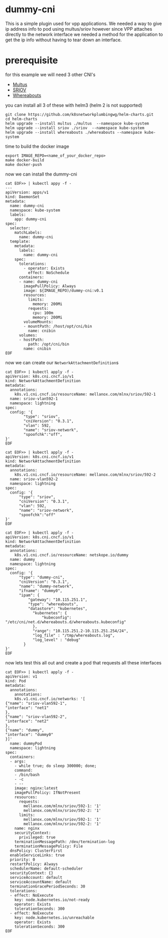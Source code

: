 # dummy-cni
This is a simple plugin used for vpp applications. We needed a way to give ip address info to pod using multus/sriov however since VPP attaches directly to the network interface we needed a method for the application to get the ip info without having to tear down an interface.

# prerequisite
for this example we will need 3 other CNI's
  * [Multus](https://github.com/intel/multus-cni/)
  * [SRIOV](https://github.com/k8snetworkplumbingwg/sriov-cni)
  * [Whereabouts](https://github.com/dougbtv/whereabouts)

you can install all 3 of these with helm3 (helm 2 is not supported)

```
git clone https://github.com/k8snetworkplumbingwg/helm-charts.git
cd helm-charts
helm upgrade --install multus ./multus  --namespace kube-system
helm upgrade --install sriov ./sriov  --namespace kube-system
helm upgrade --install whereabouts ./whereabouts --namespace kube-system
```
time to build the docker image
```
export IMAGE_REPO=<name_of_your_docker_repo>
make docker-build
make docker-push
```
now we can install the dummy-cni
```
cat EOF>> | kubectl appy -f -
---
apiVersion: apps/v1
kind: DaemonSet
metadata:
  name: dummy-cni
  namespace: kube-system
  labels:
    app: dummy-cni
spec:
  selector:
    matchLabels:
      name: dummy-cni
  template:
    metadata:
      labels:
        name: dummy-cni
    spec:
      tolerations:
        - operator: Exists
          effect: NoSchedule
      containers:
      - name: dummy-cni
        imagePullPolicy: Always
        image: ${IMAGE_REPO)/dummy-cni:v0.1
        resources:
          limits:
            memory: 200Mi
          requests:
            cpu: 100m
            memory: 200Mi
        volumeMounts:
        - mountPath: /host/opt/cni/bin
          name: cnibin
      volumes:
      - hostPath:
          path: /opt/cni/bin
        name: cnibin
EOF
```

now we can create our `NetworkAttachmentDefinition`s

```
cat EOF>> | kubectl apply -f -
apiVersion: k8s.cni.cncf.io/v1
kind: NetworkAttachmentDefinition
metadata:
  annotations:
    k8s.v1.cni.cncf.io/resourceName: mellanox.com/mlnx/sriov/592-1
  name: sriov-vlan592-1
  namespace: lightning
spec:
  config: '{
        "type": "sriov",
        "cniVersion": "0.3.1",
        "vlan": 592,
        "name": "sriov-network",
        "spoofchk":"off",
}'
EOF
```

```
cat EOF>> | kubectl apply -f -
apiVersion: k8s.cni.cncf.io/v1
kind: NetworkAttachmentDefinition
metadata:
  annotations:
    k8s.v1.cni.cncf.io/resourceName: mellanox.com/mlnx/sriov/592-2
  name: sriov-vlan592-2
  namespace: lightning
spec:
  config: '{
      "type": "sriov",
      "cniVersion": "0.3.1",
      "vlan": 592,
      "name": "sriov-network",
      "spoofchk":"off"
}'
EOF
```

```
cat EOF>> | kubectl apply -f -
apiVersion: k8s.cni.cncf.io/v1
kind: NetworkAttachmentDefinition
metadata:
  annotations:
    k8s.v1.cni.cncf.io/resourceName: netskope.io/dummy
  name: dummy
  namespace: lightning
spec:
  config: '{
      "type": "dummy-cni",
      "cniVersion": "0.3.1",
      "name": "dummy-network",
      "ifname": "dummy0",
      "ipam": {
          "gateway": "10.115.251.1",
          "type": "whereabouts",
          "datastore": "kubernetes",
            "kubernetes": {
                "kubeconfig": "/etc/cni/net.d/whereabouts.d/whereabouts.kubeconfig"
            },
            "range": "10.115.251.2-10.115.251.254/24",
            "log_file" : "/tmp/whereabouts.log",
            "log_level" : "debug"
        }
}'
EOF
```
now lets test this all out and create a pod that requests all these interfaces

```
cat EOF>> | kubectl apply -f -
apiVersion: v1
kind: Pod
metadata:
  annotations:
    annotations:
    k8s.v1.cni.cncf.io/networks: '[
{"name": "sriov-vlan592-1",
"interface": "net1"
},
{"name": "sriov-vlan592-2",
"interface": "net2"
},
{"name": "dummy",
"interface": "dummy0"
}]'
  name: dummyPod
  namespace: lightning
spec:
  containers:
  - args:
    - while true; do sleep 300000; done;
    command:
    - /bin/bash
    - -c
    - --
    image: nginx:latest
    imagePullPolicy: IfNotPresent
    resources:
      requests:
        mellanox.com/mlnx/sriov/592-1: '1'
        mellanox.com/mlnx/sriov/592-2: '1'
      limits:
        mellanox.com/mlnx/sriov/592-1: '1'
        mellanox.com/mlnx/sriov/592-2: '1'
    name: nginx
    securityContext:
      privileged: true
    terminationMessagePath: /dev/termination-log
    terminationMessagePolicy: File
  dnsPolicy: ClusterFirst
  enableServiceLinks: true
  priority: 0
  restartPolicy: Always
  schedulerName: default-scheduler
  securityContext: {}
  serviceAccount: default
  serviceAccountName: default
  terminationGracePeriodSeconds: 30
  tolerations:
  - effect: NoExecute
    key: node.kubernetes.io/not-ready
    operator: Exists
    tolerationSeconds: 300
  - effect: NoExecute
    key: node.kubernetes.io/unreachable
    operator: Exists
    tolerationSeconds: 300
EOF
```